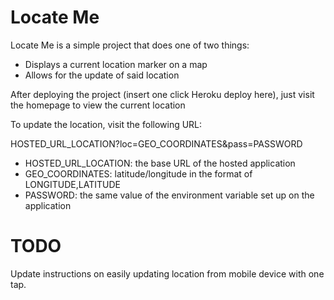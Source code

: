 # Locate Me

Locate Me is a simple project that does one of two things:

* Displays a current location marker on a map
* Allows for the update of said location

After deploying the project (insert one click Heroku deploy here), just visit the homepage to view the current location

To update the location, visit the following URL:

HOSTED_URL_LOCATION?loc=GEO_COORDINATES&pass=PASSWORD

  * HOSTED_URL_LOCATION: the base URL of the hosted application
  * GEO_COORDINATES: latitude/longitude in the format of LONGITUDE,LATITUDE
  * PASSWORD: the same value of the environment variable set up on the application
  
# TODO

Update instructions on easily updating location from mobile device with one tap.